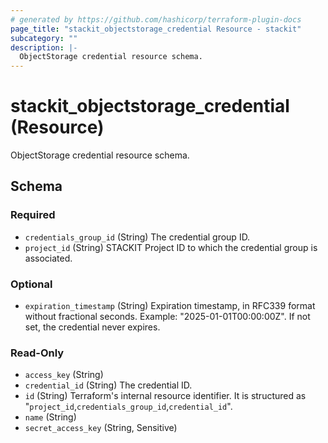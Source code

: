 ```yaml
---
# generated by https://github.com/hashicorp/terraform-plugin-docs
page_title: "stackit_objectstorage_credential Resource - stackit"
subcategory: ""
description: |-
  ObjectStorage credential resource schema.
---
```


# stackit_objectstorage_credential (Resource)

ObjectStorage credential resource schema.



<!-- schema generated by tfplugindocs -->
## Schema

### Required

- `credentials_group_id` (String) The credential group ID.
- `project_id` (String) STACKIT Project ID to which the credential group is associated.

### Optional

- `expiration_timestamp` (String) Expiration timestamp, in RFC339 format without fractional seconds. Example: "2025-01-01T00:00:00Z". If not set, the credential never expires.

### Read-Only

- `access_key` (String)
- `credential_id` (String) The credential ID.
- `id` (String) Terraform's internal resource identifier. It is structured as "`project_id`,`credentials_group_id`,`credential_id`".
- `name` (String)
- `secret_access_key` (String, Sensitive)
